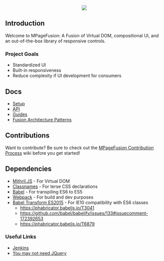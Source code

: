 <div align="center">
  <a href="https://github.cerner.com/DiscernABU/MPageFusion">
    <img src="https://raw.github.cerner.com/DiscernABU/MPageFusion/master/build/fusion-logo.png">
  </a>
</div>

## Introduction

Welcome to MPageFusion: A Fusion of Virtual DOM, compositional UI, and an out-of-the-box library of responsive controls.

### Project Goals

*   Standardized UI
*   Built-in responsiveness
*   Reduce complexity if UI development for consumers

## Docs

*   [Setup](docs/demos/controls/setup/setup-guide.md)
*   [API](./docs/api/README.md)
*   [Guides](./docs/guides/README.md)
*   [Fusion Architecture Patterns](https://github.cerner.com/MPagesEcosystem/fusion-architecture-patterns)

## Contributions

Want to contribute? Be sure to check out the [MPageFusion Contribution Process](https://wiki.ucern.com/display/associates/MPageUI+Contribution+Process) wiki before you get started!

## Dependencies

*   [Mithril.JS](http://mithril.js.org/) - For Virtual DOM
*   [Classnames](https://github.com/JedWatson/classnames) - For terse CSS declarations
*   [Babel](https://babeljs.io/) - For transpiling ES6 to ES5
*   [Webpack](https://webpack.github.io/) - For build and dev purposes
*   [Babel Transform ES2015](https://www.npmjs.com/package/babel-plugin-transform-es2015-classes) - For IE10 compatibility with ES6 classes
    *   https://phabricator.babeljs.io/T3041
    *   https://github.com/babel/babelify/issues/133#issuecomment-172392653
    *   https://phabricator.babeljs.io/T6879

### Useful Links

*   [Jenkins](https://jenkins.cerner.com/discernabu/job/mpage-fusion/)
*   [You may not need JQuery](http://youmightnotneedjquery.com/)
